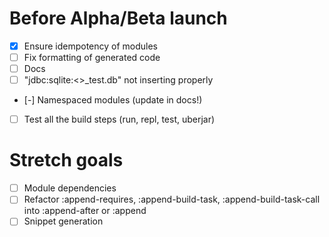# Before Alpha/Beta launch

- [x] Ensure idempotency of modules
- [ ] Fix formatting of generated code
- [ ] Docs
- [ ] "jdbc:sqlite:<<sanitized>>_test.db" not inserting properly
- [-] Namespaced modules (update in docs!)
- [ ] Test all the build steps (run, repl, test, uberjar)

# Stretch goals

- [ ] Module dependencies
- [ ] Refactor :append-requires, :append-build-task, :append-build-task-call into :append-after or :append
- [ ] Snippet generation